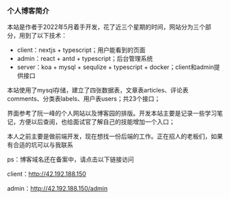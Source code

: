 ### 个人博客简介

本站是作者于2022年5月着手开发，花了近三个星期的时间，网站分为三个部分，用到了以下技术：

- client：nextjs + typescript；用户能看到的页面
- admin：react + antd + typescript；后台管理系统
- server：koa + mysql + sequlize + typescript + docker；client和admin提供接口

本站使用了mysql存储，建立了四张数据表，文章表articles、评论表comments、分类表labels、用户表users；共23个接口；

界面参考了阮一峰的个人网站以及博客园的排版。开发本站主要是记录一些学习笔记，方便以后查阅，也给面试官了解自己的技能增加一个入口；

本人之前主要是做前端开发，现在想找一份后端的工作。正在招人的老板们，如果有合适的坑可以与我联系

ps：博客域名还在备案中，请点击以下链接访问

client：http://42.192.188.150

admin：http://42.192.188.150/admin


